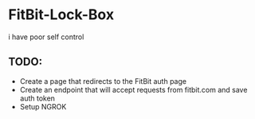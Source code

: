 # FitBit-Lock-Box
i have poor self control

## TODO:
- Create a page that redirects to the FitBit auth page
- Create an endpoint that will accept requests from fitbit.com and save auth token
- Setup NGROK
